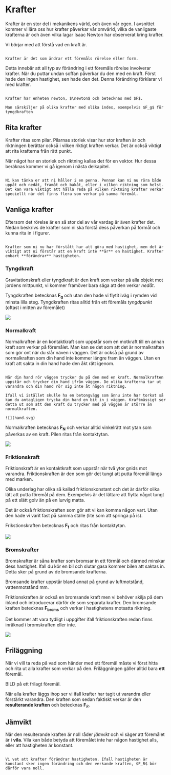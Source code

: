 # Krafter

Krafter är en stor del i mekanikens värld, och även vår egen. I avsnittet kommer vi lära oss hur krafter påverkar vår omvärld, vilka de vanligaste krafterna är och även vilka lagar Isaac Newton har observerat kring krafter. 

Vi börjar med att förstå vad en kraft är. 

```admonish info title="Definition"

Krafter är det som ändrar ett föremåls rörelse eller form.

```

Detta innebär att all typ av förändring i ett föremåls rörelse involverar krafter. När du puttar undan soffan påverkar du den med en kraft. Först hade den ingen hastighet, sen hade den det. Denna förändring förklarar vi med krafter. 

```admonish info title="Storhet och enhet"

Krafter har enheten newton, $\newton$ och betecknas med $F$. 

Man särskiljer på olika krafter med olika index, exempelvis $F_g$ för tyngdkraften

```

## Rita krafter
Krafter ritas som pilar. Pilarnas storlek visar hur stor kraften är och riktningen berättar också i vilken riktigt kraften verkar. Det är också viktigt att rita krafterna från rätt punkt. 

När något har en storlek och riktning kallas det för en vektor. Hur dessa beräknas kommer vi gå igenom i nästa delkapitel. 

```admonish question title="Vad betyder det att krafter har en riktning?"

Ni kan tänka er att ni håller i en penna. Pennan kan ni nu röra både uppåt och nedåt, framåt och bakåt, eller i vilken riktning som helst. Det kan vara viktigt att hålla reda på vilken riktning krafter verkar speciellt när det finns flera som verkar på samma föremål. 
```

## Vanliga krafter
Eftersom det rörelse är en så stor del av vår vardag är även krafter det. Nedan beskrivs de krafter som ni ska förstå dess påverkan på förmål och kunna rita in i figurer. 

```admonish danger title="VIKTIGT"

Krafter som ni nu har förstått har att göra med hastighet, men det är viktigt att ni förstår att en kraft inte **är** en hastighet. Krafter enbart **förändrar** hastigheten.

```


### Tyngdkraft
Gravitationskraft eller tyngdkraft är den kraft som verkar på alla objekt mot jordens mittpunkt, vi kommer framöver bara säga att den verkar *nedåt*. 

Tyngdkraften betecknas $\bm {F_g}$ och utan den hade vi flytit iväg i rymden vid minsta lilla steg. Tyngdkraften ritas alltid från ett föremåls *tyngdpunkt* (oftast i mitten av föremålet)

![](pelle.svg)

### Normalkraft
Normalkraften är en kontaktkraft som uppstår som en motkraft till en annan kraft som verkar på föremålet. Man kan se det som att det är normalkraften som gör ont när du slår näven i väggen. Det är också på grund av normalkraften som din hand inte kommer längre fram än väggen. Utan en kraft att sakta in din hand hade den åkt rätt igenom. 

```admonish question title="Hur ser det ut med krafterna när man tar sönder väggen?"

När din hand rör väggen trycker du på den med en kraft. Normalkraften uppstår och trycker din hand ifrån väggen. De olika krafterna tar ut varandra och din hand rör sig inte åt någon riktning.

Ifall vi istället skulle ha en betongvägg som ännu inte har torkat så kan du antagligen trycka din hand en bit in i väggen. Kraftmässigt ser detta ut som att den kraft du trycker med på väggen är större än normalkraften.  

![](hand.svg)

```

Normalkraften betecknas $\bm {F_N}$ och verkar alltid vinkelrätt mot ytan som påverkas av en kraft. Pilen ritas från kontaktytan.

![](skatepark.svg)

### Friktionskraft
Friktionskraft är en kontaktkraft som uppstår när två ytor gnids mot varandra. Friktionskraften är den som gör det tungt att putta föremål längs med marken. 

Olika underlag har olika så kallad friktionskonstant och det är därför olika lätt att putta föremål på dem. Exempelvis är det lättare att flytta något tungt på ett slätt golv än på en lurvig matta. 

Det är också friktionskraften som gör att vi kan komma någon vart. Utan den hade vi varit fast på samma ställe (lite som att springa på is). 

Frikstionskraften betecknas $\bm {F_f}$ och ritas från kontaktytan.

![](friktion.svg)

### Bromskrafter
Bromskrafter är såna krafter som bromsar in ett förmål och därmed minskar dess hastighet. Ifall du kör en bil och slutar gasa kommer bilen att saktas in. Detta sker på grund av de bromsande krafterna. 

Bromsande krafter uppstår bland annat  på grund av luftmotstånd, vattenmotstånd mm. 

Friktionskraften är också en bromsande kraft men vi behöver skilja på dem ibland och introducerar därför de som separata krafter. Den bromsande kraften betecknas $\bm {F _ {broms}}$ och verkar i hastighetens motsatta riktning.

Det kommer att vara tydligt i uppgifter ifall friktionskraften redan finns inräknad i bromskraften eller inte.

![](broms.svg)


## Friläggning
När vi vill ta reda på vad som händer med ett föremål måste vi först hitta och rita ut alla krafter som verkar på den. Friläggningen gäller alltid bara **ett** föremål.

BILD på ett frilagt föremål.

När alla krafter läggs ihop ser vi ifall krafter har tagit ut varandra eller förstärkt varandra. Den kraften som sedan faktiskt verkar är den **resulterande kraften** och betecknas $\bm F_R$.

## Jämvikt

När den resulterande kraften är noll råder *jämvikt* och vi säger att föremålet är i **vila**. Vila kan både betyda att föremålet inte har någon hastighet alls, eller att hastigheten är konstant.

```admonish question title="Varför är $F_R = 0$ vid konstant hastighet?"

Vi vet att krafter förändrar hastigheten. Ifall hastigheten är konstant sker ingen förändring och den verkande kraften, $F_R$ bör därför vara noll. 

```

